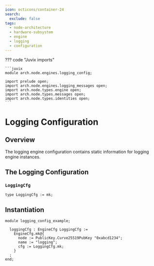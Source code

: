 ```yaml
---
icon: octicons/container-24
search:
  exclude: false
tags:
  - node-architecture
  - hardware-subsystem
  - engine
  - logging
  - configuration
---
```


??? code "Juvix imports"

    ```juvix
    module arch.node.engines.logging_config;

    import prelude open;
    import arch.node.engines.logging_messages open;
    import arch.node.types.engine open;
    import arch.node.types.messages open;
    import arch.node.types.identities open;
    ```

# Logging Configuration

## Overview

The logging engine configuration contains static information for logging engine instances.

## The Logging Configuration

### `LoggingCfg`

<!-- --8<-- [start:LoggingCfg] -->
```juvix
type LoggingCfg := mk;
```
<!-- --8<-- [end:LoggingCfg] -->

## Instantiation

<!-- --8<-- [start:loggingCfg] -->
```juvix extract-module-statements
module logging_config_example;

  loggingCfg : EngineCfg LoggingCfg :=
    EngineCfg.mk@{
      node := PublicKey.Curve25519PubKey "0xabcd1234";
      name := "logging";
      cfg := LoggingCfg.mk;
    }
  ;
end;
```
<!-- --8<-- [end:loggingCfg] -->

